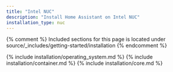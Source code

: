 ```yaml
---
title: "Intel NUC"
description: "Install Home Assistant on Intel NUC"
installation_type: nuc
---
```

{% comment %}
Included sections for this page is located under source/_includes/getting-started/installation
{% endcomment %}

{% include installation/operating_system.md %}
{% include installation/container.md %}
{% include installation/core.md %}

